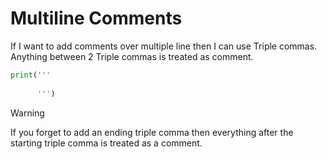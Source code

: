 # Multiline Comments

If I want to add comments over multiple line then I can use Triple commas. Anything between 2 Triple commas is treated as comment.

```python
print('''
	  
	  ''')
```

>[!Warning]
>If you forget to add an ending triple comma then everything after the starting triple comma is treated as a comment.